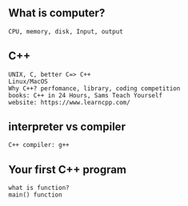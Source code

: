## What is computer? 
    CPU, memory, disk, Input, output

## C++
    UNIX, C, better C=> C++
    Linux/MacOS
    Why C++? perfomance, library, coding competition
    books: C++ in 24 Hours, Sams Teach Yourself 
    website: https://www.learncpp.com/

## interpreter vs compiler 
    C++ compiler: g++

## Your first C++ program
    what is function?
    main() function
